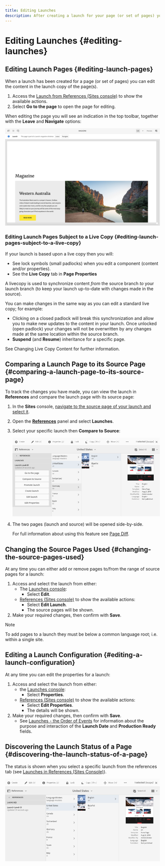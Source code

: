 ```yaml
---
title: Editing Launches
description: After creating a launch for your page (or set of pages) you can edit the content in the launch copy of the page(s). 
---
```


# Editing Launches {#editing-launches}

## Editing Launch Pages {#editing-launch-pages}

When a launch has been created for a page (or set of pages) you can edit the content in the launch copy of the page(s).

1. Access the [Launch from References (Sites console)](/help/sites-cloud/authoring/launches/overview.md#launches-in-references-sites-console) to show the available actions.
1. Select **Go to the page** to open the page for editing.

When editing the page you will see an indication in the top toolbar, together with the **Leave** and **Navigate** options:

![Leave and Navigate launch from Page Editor](/help/sites-cloud/authoring/assets/launches-edit-01.png)

### Editing Launch Pages Subject to a Live Copy {#editing-launch-pages-subject-to-a-live-copy}

If your launch is based upon a live copy then you will: <!--If your launch is based upon a [live copy](/help/sites-administering/msm.md) then you will:-->

* See lock symbols (small padlocks) when you edit a component (content and/or properties).
* See the **Live Copy** tab in **Page Properties**

A livecopy is used to synchronize content *from* the source branch *to* your launch branch (to keep your launch up-to-date with changes made in the source).

You can make changes in the same way as you can edit a standard live copy; for example:

* Clicking on a closed padlock will break this synchronization and allow you to make new updates to the content in your launch. Once unlocked (open padlock) your changes will not be overwritten by any changes made at the same location within the source branch.
* **Suspend** (and **Resume**) inheritance for a specific page.

See Changing Live Copy Content for further information. <!--See [Changing Live Copy Content](/help/sites-administering/msm-livecopy.md#changing-live-copy-content) for further information.-->

## Comparing a Launch Page to its Source Page {#comparing-a-launch-page-to-its-source-page}

To track the changes you have made, you can view the launch in **References** and compare the launch page with its source page:

1. In the **Sites** console, [navigate to the source page of your launch and select it](/help/sites-cloud/authoring/getting-started/basic-handling.md#viewing-and-selecting-resources).
1. Open the **[References](/help/sites-cloud/authoring/getting-started/basic-handling.md#references)** panel and select **Launches**.
1. Select your specific launch then **Compare to Source**:

   ![Comparing launch to source](/help/sites-cloud/authoring/assets/launches-compare.png)

1. The two pages (launch and source) will be opened side-by-side.

   For full information about using this feature see [Page Diff](/help/sites-cloud/authoring/features/page-diff.md).

## Changing the Source Pages Used {#changing-the-source-pages-used}

At any time you can either add or remove pages to/from the range of source pages for a launch:

1. Access and select the launch from either:
   * The [Launches console](/help/sites-cloud/authoring/launches/overview.md#the-launches-console):
     * Select **Edit**.
   * [References (Sites console)](/help/sites-cloud/authoring/launches/overview.md#launches-in-references-sites-console) to show the available actions:
     * Select **Edit Launch**.
     * The source pages will be shown.
1. Make your required changes, then confirm with **Save**.

>[!NOTE]
>
>To add pages to a launch they must be below a common language root; i.e. within a single site.

## Editing a Launch Configuration {#editing-a-launch-configuration}

At any time you can edit the properties for a launch:

1. Access and select the launch from either:
   * the [Launches console](/help/sites-cloud/authoring/launches/overview.md#the-launches-console):
     * Select **Properties**.
   * [References (Sites console)](/help/sites-cloud/authoring/launches/overview.md#launches-in-references-sites-console) to show the available actions:
     * Select **Edit Properties**.
     * The details will be shown.
1. Make your required changes, then confirm with **Save**.
   * See [Launches - the Order of Events](/help/sites-cloud/authoring/launches/overview.md#launches-the-order-of-events) for information about the purpose and interaction of the **Launch Date** and **Production Ready** fields.

## Discovering the Launch Status of a Page {#discovering-the-launch-status-of-a-page}

The status is shown when you select a specific launch from the references tab (see [Launches in References (Sites Console)](/help/sites-cloud/authoring/launches/overview.md#launches-in-references-sites-console)).

![Discovering launch status](/help/sites-cloud/authoring/assets/launches-status.png)
